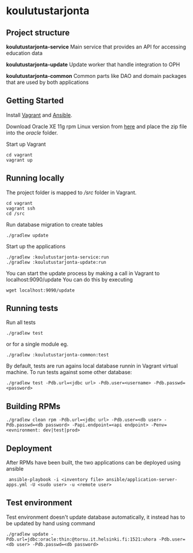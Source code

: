 koulutustarjonta
================
Project structure
-----------------
**koulutustarjonta-service** Main service that provides an API for accessing education data

**koulutustarjonta-update** Update worker that handle integration to OPH

**koulutustarjonta-common** Common parts like DAO and domain packages that are used by both applications

Getting Started
---------------
Install [Vagrant](https://www.vagrantup.com/) and [Ansible](http://www.ansible.com/). 

Download Oracle XE 11g rpm Linux version from [here](http://www.oracle.com/technetwork/database/database-technologies/express-edition/downloads/index.html) and place the zip file into the *oracle* folder. 

Start up Vagrant
```
cd vagrant
vagrant up
```

Running locally
---------------
The project folder is mapped to */src* folder in Vagrant.
```
cd vagrant
vagrant ssh
cd /src
```
Run database migration to create tables
```
./gradlew update
```
Start up the applications
```
./gradlew :koulutustarjonta-service:run
./gradlew :koulutustarjonta-update:run
```

You can start the update process by making a call in Vagrant to localhost:9090/update
You can do this by executing 
```
wget localhost:9090/update
```

Running tests
-------------
Run all tests
```
./gradlew test
```
or for a single module eg.
```
./gradlew :koulutustarjonta-common:test
```
By default, tests are run agains local database runnin in Vagrant virtual machine. To run tests against some other database:
```
./gradlew test -Pdb.url=<jdbc url> -Pdb.user=<username> -Pdb.passwd=<password>
```

Building RPMs
-------------
```
./gradlew clean rpm -Pdb.url=<jdbc url> -Pdb.user=<db user> -Pdb.passwd=<db password> -Papi.endpoint=<api endpoint> -Penv=<evnironment: dev|test|prod>
```

Deployment
----------
After RPMs have been built, the two applications can be deployed using ansible
```
 ansible-playbook -i <inventory file> ansible/application-server-apps.yml -U <sudo user> -u <remote user>
```

Test environment
----------------
Test environment doesn't update database automatically, it instead has to be updated by hand using command
```
./gradlew update -Pdb.url=jdbc:oracle:thin:@torsu.it.helsinki.fi:1521:uhora -Pdb.user=<db user> -Pdb.passwd=<db password>
```
